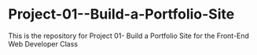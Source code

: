 # Project-01--Build-a-Portfolio-Site
This is the repository for Project 01- Build a Portfolio Site for the Front-End Web Developer Class
